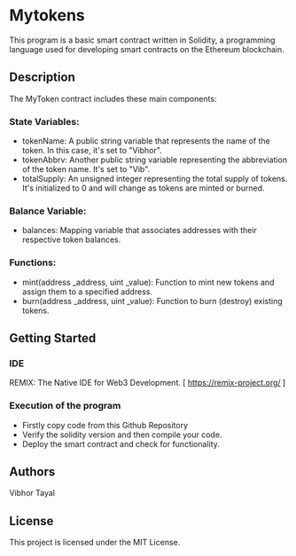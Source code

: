 # Mytokens
This program is a basic smart contract written in Solidity, a programming language used for developing smart contracts on the Ethereum blockchain.

## Description

The MyToken contract includes these main components:
### State Variables:
* tokenName: A public string variable that represents the name of the token. In this case, it's set to "Vibhor".
* tokenAbbrv: Another public string variable representing the abbreviation of the token name. It's set to "Vib".
* totalSupply: An unsigned integer representing the total supply of tokens. It's initialized to 0 and will change as tokens are minted or burned.
### Balance Variable:
* balances: Mapping variable that associates addresses with their respective token balances.
### Functions:
* mint(address _address, uint _value): Function to mint new tokens and assign them to a specified address.
* burn(address _address, uint _value): Function to burn (destroy) existing tokens.

## Getting Started
### IDE
REMIX: The Native IDE for Web3 Development.
[ https://remix-project.org/ ]
### Execution of the program
* Firstly copy code from this Github Repository
* Verify the solidity version and then compile your code.
* Deploy the smart contract and check for functionality.

## Authors
Vibhor Tayal

## License
This project is licensed under the MIT License.
